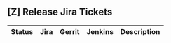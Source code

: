 [Z] Release Jira Tickets
------------------------

| Status | Jira | Gerrit | Jenkins | Description |
| ------ | ---- | ------ | ------- | ----------- |
